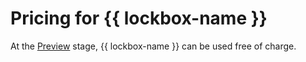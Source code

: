 # Pricing for {{ lockbox-name }}


At the [Preview](../overview/concepts/launch-stages.md) stage, {{ lockbox-name }} can be used free of charge.


